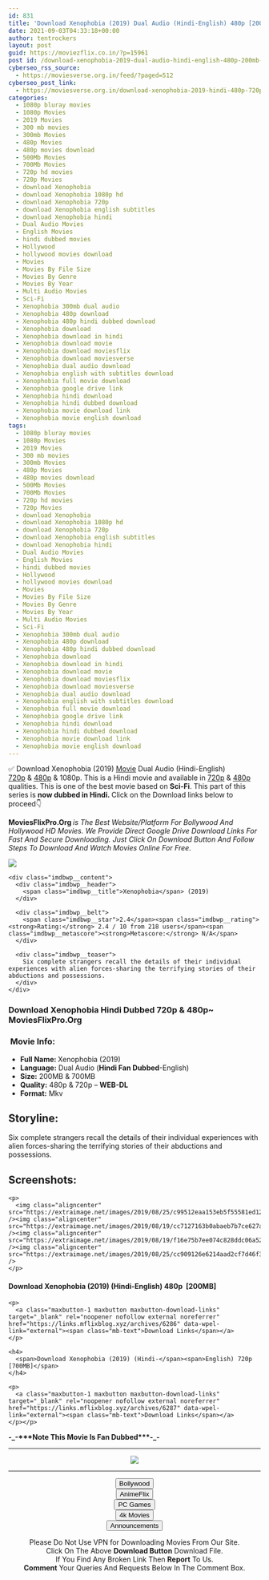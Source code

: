 ```yaml
---
id: 831
title: 'Download Xenophobia (2019) Dual Audio (Hindi-English) 480p [200MB] || 720p [700MB]'
date: 2021-09-03T04:33:18+00:00
author: tentrockers
layout: post
guid: https://moviezflix.co.in/?p=15961
post id: /download-xenophobia-2019-dual-audio-hindi-english-480p-200mb-720p-700mb/
cyberseo_rss_source:
  - https://moviesverse.org.in/feed/?paged=512
cyberseo_post_link:
  - https://moviesverse.org.in/download-xenophobia-2019-hindi-480p-720p/
categories:
  - 1080p bluray movies
  - 1080p Movies
  - 2019 Movies
  - 300 mb movies
  - 300mb Movies
  - 480p Movies
  - 480p movies download
  - 500Mb Movies
  - 700Mb Movies
  - 720p hd movies
  - 720p Movies
  - download Xenophobia
  - download Xenophobia 1080p hd
  - download Xenophobia 720p
  - download Xenophobia english subtitles
  - download Xenophobia hindi
  - Dual Audio Movies
  - English Movies
  - hindi dubbed movies
  - Hollywood
  - hollywood movies download
  - Movies
  - Movies By File Size
  - Movies By Genre
  - Movies By Year
  - Multi Audio Movies
  - Sci-Fi
  - Xenophobia 300mb dual audio
  - Xenophobia 480p download
  - Xenophobia 480p hindi dubbed download
  - Xenophobia download
  - Xenophobia download in hindi
  - Xenophobia download movie
  - Xenophobia download moviesflix
  - Xenophobia download moviesverse
  - Xenophobia dual audio download
  - Xenophobia english with subtitles download
  - Xenophobia full movie download
  - Xenophobia google drive link
  - Xenophobia hindi download
  - Xenophobia hindi dubbed download
  - Xenophobia movie download link
  - Xenophobia movie english download
tags:
  - 1080p bluray movies
  - 1080p Movies
  - 2019 Movies
  - 300 mb movies
  - 300mb Movies
  - 480p Movies
  - 480p movies download
  - 500Mb Movies
  - 700Mb Movies
  - 720p hd movies
  - 720p Movies
  - download Xenophobia
  - download Xenophobia 1080p hd
  - download Xenophobia 720p
  - download Xenophobia english subtitles
  - download Xenophobia hindi
  - Dual Audio Movies
  - English Movies
  - hindi dubbed movies
  - Hollywood
  - hollywood movies download
  - Movies
  - Movies By File Size
  - Movies By Genre
  - Movies By Year
  - Multi Audio Movies
  - Sci-Fi
  - Xenophobia 300mb dual audio
  - Xenophobia 480p download
  - Xenophobia 480p hindi dubbed download
  - Xenophobia download
  - Xenophobia download in hindi
  - Xenophobia download movie
  - Xenophobia download moviesflix
  - Xenophobia download moviesverse
  - Xenophobia dual audio download
  - Xenophobia english with subtitles download
  - Xenophobia full movie download
  - Xenophobia google drive link
  - Xenophobia hindi download
  - Xenophobia hindi dubbed download
  - Xenophobia movie download link
  - Xenophobia movie english download
---
```

<div class="thecontent clearfix">
  <p>
    ✅ Download Xenophobia (2019) <a href="https://moviesverse.org.in/category/movies/" data-wpel-link="internal">Movie</a> Dual Audio (Hindi-English) <a href="https://moviesverse.org.in/720p-movies/" data-wpel-link="internal">720p</a>&nbsp;&&nbsp;<a href="https://moviesverse.org.in/480p-movies/" data-wpel-link="internal">480p</a> & 1080p. This is a Hindi movie and available in <a href="https://moviesverse.org.in/720p-movies/" data-wpel-link="internal">720p</a>&nbsp;&&nbsp;<a href="https://moviesverse.org.in/480p-movies/" data-wpel-link="internal">480p</a> qualities. This is one of the best movie based on <strong>Sci-Fi</strong>. This part of this series is <strong>now dubbed in <span>Hindi.&nbsp;</span></strong><span>Click on the Download links below to proceed👇</span>
  </p>
  
  <p>
    <strong><span>MoviesFlixPro.Org&nbsp;</span></strong><em>is The Best Website/Platform For Bollywood And Hollywood HD Movies. We Provide Direct Google Drive Download Links For Fast And Secure Downloading. Just Click On Download Button And Follow Steps To&nbsp;Download And Watch Movies Online For Free.</em>
  </p>
  
  <div class="imdbwp imdbwp--movie dark">
    <div class="imdbwp__thumb">
      <a class="imdbwp__link" target="_blank" title="Xenophobia" href="https://www.imdb.com/title/tt8571404/" rel="nofollow external noopener noreferrer" data-wpel-link="external"><img class="imdbwp__img" src="https://m.media-amazon.com/images/M/MV5BYTE3MjQ0NmYtOTQ0My00ZDEwLTg1MjItNGNjOTE1MjUzOWE4XkEyXkFqcGdeQXVyNDY3NTU1MQ@@._V1_SX300.jpg" /></a>
    </div>
    
    <div class="imdbwp__content">
      <div class="imdbwp__header">
        <span class="imdbwp__title">Xenophobia</span> (2019)
      </div>
      
      <div class="imdbwp__belt">
        <span class="imdbwp__star">2.4</span><span class="imdbwp__rating"><strong>Rating:</strong> 2.4 / 10 from 218 users</span><span class="imdbwp__metascore"><strong>Metascore:</strong> N/A</span>
      </div>
      
      <div class="imdbwp__teaser">
        Six complete strangers recall the details of their individual experiences with alien forces-sharing the terrifying stories of their abductions and possessions.
      </div>
    </div>
  </div>
  
  <h3>
    <span>Download Xenophobia Hindi Dubbed 720p & 480p~ MoviesFlixPro.Org</span>
  </h3>
  
  <h3>
    <span>&nbsp;Movie Info:&nbsp;</span>
  </h3>
  
  <ul>
    <li>
      <strong>Full Name: </strong>Xenophobia (2019)
    </li>
    <li>
      <strong>Language:</strong> Dual Audio (<strong><span>Hindi Fan Dubbed</span></strong>-English)
    </li>
    <li>
      <strong>Size:</strong> 200MB & 700MB
    </li>
    <li>
      <strong>Quality:</strong> 480p & 720p – <span><strong>WEB-DL</strong></span>
    </li>
    <li>
      <strong>Format:</strong>&nbsp;Mkv
    </li>
  </ul>
  
  <h2>
    <span>Storyline:</span>
  </h2>
  
  <p>
    Six complete strangers recall the details of their individual experiences with alien forces-sharing the terrifying stories of their abductions and possessions.
  </p>
  
  <div class="summary_text">
    <h2>
      <span>Screenshots:</span>
    </h2>
    
    <p>
      <img class="aligncenter" src="https://extraimage.net/images/2019/08/25/c99512eaa153eb5f55581ed126e9d0d5.jpg" /><img class="aligncenter" src="https://extraimage.net/images/2019/08/19/cc7127163b0abaeb7b7ce627a61811bd.jpg" /><img class="aligncenter" src="https://extraimage.net/images/2019/08/19/f16e75b7ee074c828ddc06a5285441f0.jpg" /><img class="aligncenter" src="https://extraimage.net/images/2019/08/25/cc909126e6214aad2cf7d46f37c22dea.jpg" />
    </p>
  </div>
  
  <div class="inline canwrap">
    <h4>
      <span>Download Xenophobia (2019) (Hindi-English) </span><span>480p&nbsp; [200MB]</span>
    </h4>
    
    <p>
      <a class="maxbutton-1 maxbutton maxbutton-download-links" target="_blank" rel="noopener nofollow external noreferrer" href="https://links.mflixblog.xyz/archives/6286" data-wpel-link="external"><span class="mb-text">Download Links</span></a>
    </p>
    
    <h4>
      <span>Download Xenophobia (2019) (Hindi-</span><span>English) 720p [700MB]</span>
    </h4>
    
    <p>
      <a class="maxbutton-1 maxbutton maxbutton-download-links" target="_blank" rel="noopener nofollow external noreferrer" href="https://links.mflixblog.xyz/archives/6287" data-wpel-link="external"><span class="mb-text">Download Links</span></a>
    </p></p>
  </div>
  
  <p>
    <strong><span>-_-***Note This Movie Is Fan Dubbed***-_-</span></strong>
  </p></p>
</div>

<center>
  </p> 
  
  <hr />
  
  <p>
    <a href="http://gdrivepro.xyz/join.php" data-wpel-link="external" target="_blank" rel="nofollow external noopener noreferrer"><img src="https://i.imgur.com/FhMdWdW.png" /></a>
  </p>
  
  <hr />
  
  <p>
    <a href="https://dogemovies.xyz" target="_blank" data-wpel-link="external" rel="nofollow external noopener noreferrer"><button class="button button5">Bollywood</button></a><br /> <a href="https://animeflix.in" target="_blank" data-wpel-link="external" rel="nofollow external noopener noreferrer"><button class="button button5">AnimeFlix</button></a><br /> <a href="https://gamesflix.net/" target="_blank" data-wpel-link="external" rel="nofollow external noopener noreferrer"><button class="button button5">PC Games</button></a><br /> <a href="https://uhdmovies.in" target="_blank" data-wpel-link="external" rel="nofollow external noopener noreferrer"><button class="button button5">4k Movies</button></a><br /> <a href="https://moviesverse.org.in/announcements/" target="_blank" data-wpel-link="internal" rel="noopener"><button class="button button5">Announcements</button></a>
  </p>
  
  <div class="alert alert-danger">
    Please Do Not Use VPN for Downloading Movies From Our Site.
  </div>
  
  <div class="alert alert-success">
    Click On The Above <strong>Download Button</strong> Download File.
  </div>
  
  <div class="alert alert-warning">
    If You Find Any Broken Link Then <strong>Report</strong> To Us.
  </div>
  
  <div class="alert alert-info">
    <strong>Comment</strong> Your Queries And Requests Below In The Comment Box.
  </div>
  
  <p>
    </center>
  </p>